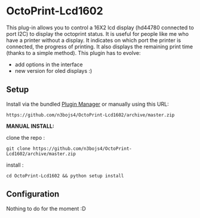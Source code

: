 # OctoPrint-Lcd1602

This plug-in allows you to control a 16X2 lcd display (hd44780 connected to port I2C) to display the octoprint status. It is useful for people like me who have a printer without a display.
It indicates on which port the printer is connected, the progress of printing. It also displays the remaining print time (thanks to a simple method).
This plugin has to evolve:
- add options in the interface
- new version for oled displays :)

## Setup

Install via the bundled [Plugin Manager](https://github.com/foosel/OctoPrint/wiki/Plugin:-Plugin-Manager)
or manually using this URL:

    https://github.com/n3bojs4/OctoPrint-Lcd1602/archive/master.zip

**MANUAL INSTALL:** 

clone the repo :

`git clone https://github.com/n3bojs4/OctoPrint-Lcd1602/archive/master.zip  `

install :

`cd OctoPrint-Lcd1602 && python setup install`

## Configuration

Nothing to do for the moment :D